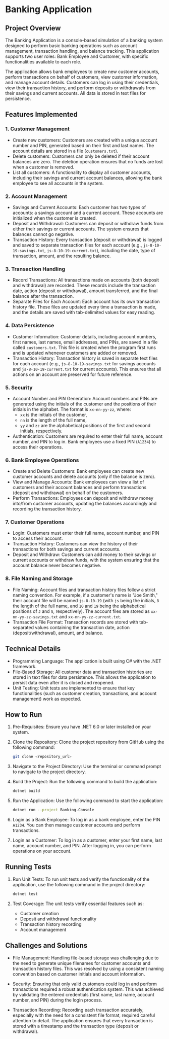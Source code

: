 # Banking Application

## Project Overview

The Banking Application is a console-based simulation of a banking system designed to perform basic banking operations such as account management, transaction handling, and balance tracking. This application supports two user roles: Bank Employee and Customer, with specific functionalities available to each role. 

The application allows bank employees to create new customer accounts, perform transactions on behalf of customers, view customer information, and manage account details. Customers can log in using their credentials, view their transaction history, and perform deposits or withdrawals from their savings and current accounts. All data is stored in text files for persistence.

## Features Implemented

### 1. Customer Management
   - Create new customers: Customers are created with a unique account number and PIN, generated based on their first and last names. The account details are stored in a file (`customers.txt`).
   - Delete customers: Customers can only be deleted if their account balances are zero. The deletion operation ensures that no funds are lost when a customer is removed.
   - List all customers: A functionality to display all customer accounts, including their savings and current account balances, allowing the bank employee to see all accounts in the system.

### 2. Account Management
   - Savings and Current Accounts: Each customer has two types of accounts: a savings account and a current account. These accounts are initialized when the customer is created.
   - Deposit and Withdrawal: Customers can deposit or withdraw funds from either their savings or current accounts. The system ensures that balances cannot go negative.
   - Transaction History: Every transaction (deposit or withdrawal) is logged and saved to separate transaction files for each account (e.g., `js-8-10-19-savings.txt`, `js-8-10-19-current.txt`), including the date, type of transaction, amount, and the resulting balance.

### 3. Transaction Handling
   - Record Transactions: All transactions made on accounts (both deposit and withdrawal) are recorded. These records include the transaction date, action (deposit or withdrawal), amount transferred, and the final balance after the transaction.
   - Separate Files for Each Account: Each account has its own transaction history file. These files are updated every time a transaction is made, and the details are saved with tab-delimited values for easy reading.

### 4. Data Persistence
   - Customer Information: Customer details, including account numbers, first names, last names, email addresses, and PINs, are saved in a file called `customers.txt`. This file is created when the program first runs and is updated whenever customers are added or removed.
   - Transaction History: Transaction history is saved in separate text files for each account (e.g., `js-8-10-19-savings.txt` for savings accounts and `js-8-10-19-current.txt` for current accounts). This ensures that all actions on an account are preserved for future reference.

### 5. Security
   - Account Number and PIN Generation: Account numbers and PINs are generated using the initials of the customer and the positions of their initials in the alphabet. The format is `xx-nn-yy-zz`, where:
     - `xx` is the initials of the customer,
     - `nn` is the length of the full name,
     - `yy` and `zz` are the alphabetical positions of the first and second initials, respectively.
   - Authentication: Customers are required to enter their full name, account number, and PIN to log in. Bank employees use a fixed PIN (`A1234`) to access their operations.

### 6. Bank Employee Operations
   - Create and Delete Customers: Bank employees can create new customer accounts and delete accounts (only if the balance is zero).
   - View and Manage Accounts: Bank employees can view a list of customers and their account balances and perform transactions (deposit and withdrawal) on behalf of the customers.
   - Perform Transactions: Employees can deposit and withdraw money into/from customer accounts, updating the balances accordingly and recording the transaction history.

### 7. Customer Operations
   - Login: Customers must enter their full name, account number, and PIN to access their account.
   - Transaction History: Customers can view the history of their transactions for both savings and current accounts.
   - Deposit and Withdraw: Customers can add money to their savings or current accounts or withdraw funds, with the system ensuring that the account balance never becomes negative.

### 8. File Naming and Storage
   - File Naming: Account files and transaction history files follow a strict naming convention. For example, if a customer's name is "Joe Smith," their account file will be named `js-8-10-19` (with `js` being the initials, `8` the length of the full name, and `10` and `19` being the alphabetical positions of `J` and `S`, respectively). The account files are stored as `xx-nn-yy-zz-savings.txt` and `xx-nn-yy-zz-current.txt`.
   - Transaction File Format: Transaction records are stored with tab-separated values containing the transaction date, action (deposit/withdrawal), amount, and balance.

## Technical Details

- Programming Language: The application is built using C# with the .NET framework.
- File-Based Storage: All customer data and transaction histories are stored in text files for data persistence. This allows the application to persist data even after it is closed and reopened.
- Unit Testing: Unit tests are implemented to ensure that key functionalities (such as customer creation, transactions, and account management) work as expected.

## How to Run

1. Pre-Requisites: Ensure you have .NET 6.0 or later installed on your system.
   
2. Clone the Repository: Clone the project repository from GitHub using the following command:
   ```bash
   git clone <repository_url>
   ```

3. Navigate to the Project Directory: Use the terminal or command prompt to navigate to the project directory.

4. Build the Project: Run the following command to build the application:
   ```bash
   dotnet build
   ```

5. Run the Application: Use the following command to start the application:
   ```bash
   dotnet run --project Banking.Console
   ```

6. Login as a Bank Employee: To log in as a bank employee, enter the PIN `A1234`. You can then manage customer accounts and perform transactions.

7. Login as a Customer: To log in as a customer, enter your first name, last name, account number, and PIN. After logging in, you can perform operations on your account.

## Running Tests

1. Run Unit Tests: To run unit tests and verify the functionality of the application, use the following command in the project directory:
   ```bash
   dotnet test
   ```

2. Test Coverage: The unit tests verify essential features such as:
   - Customer creation
   - Deposit and withdrawal functionality
   - Transaction history recording
   - Account management

## Challenges and Solutions

- File Management: Handling file-based storage was challenging due to the need to generate unique filenames for customer accounts and transaction history files. This was resolved by using a consistent naming convention based on customer initials and account information.
  
- Security: Ensuring that only valid customers could log in and perform transactions required a robust authentication system. This was achieved by validating the entered credentials (first name, last name, account number, and PIN) during the login process.

- Transaction Recording: Recording each transaction accurately, especially with the need for a consistent file format, required careful attention to detail. The application ensures that every transaction is stored with a timestamp and the transaction type (deposit or withdrawal).
